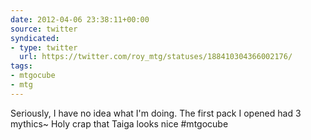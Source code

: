```yaml
---
date: 2012-04-06 23:38:11+00:00
source: twitter
syndicated:
- type: twitter
  url: https://twitter.com/roy_mtg/statuses/188410304366002176/
tags:
- mtgocube
- mtg
---
```


Seriously, I have no idea what I'm doing. The first pack I opened had 3 mythics~ Holy crap that Taiga looks nice #mtgocube